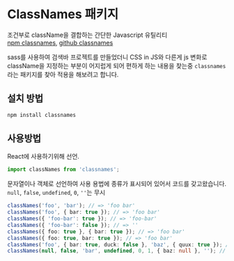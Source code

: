 # ClassNames 패키지

조건부로 className을 결합하는 간단한 Javascript 유틸리티  
[npm classnames](https://www.npmjs.com/package/classnames), [github classnames](https://github.com/JedWatson/classnames#readme)  

sass를 사용하여 검색바 프로젝트를 만들었더니 CSS in JS와 다른게 js 변화로 className을 지정하는 부분이 어지럽게 되어 편하게 하는 내용을 찾는중 `classnames` 라는 패키지를 찾아 적용을 해보려고 합니다.

## 설치 방법

```bash
npm install classnames
```

## 사용방법

React에 사용하기위해 선언.

```typescript
import classNames from 'classnames';
```

문자열이나 객체로 선언하여 사용 용법에 종류가 표시되어 있어서 코드를 갖고왔습니다.  
`null`, `false`, `undefined`, `0`, `''`는 무시  

```typescript
classNames('foo', 'bar'); // => 'foo bar'
classNames('foo', { bar: true }); // => 'foo bar'
classNames({ 'foo-bar': true }); // => 'foo-bar'
classNames({ 'foo-bar': false }); // => ''
classNames({ foo: true }, { bar: true }); // => 'foo bar'
classNames({ foo: true, bar: true }); // => 'foo bar'
classNames('foo', { bar: true, duck: false }, 'baz', { quux: true }); // => 'foo bar baz quux'
classNames(null, false, 'bar', undefined, 0, 1, { baz: null }, ''); // => 'bar 1'
```
